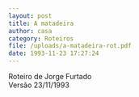 ```yaml
---
layout: post
title: A matadeira
author: casa
category: Roteiros
file: /uploads/a-matadeira-rot.pdf
date: 1993-11-23 17:27:24
---
```

Roteiro de Jorge Furtado\
Versão 23/11/1993